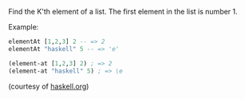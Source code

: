 Find the K'th element of a list. The first element in the list is number 1.

Example:
```haskell
elementAt [1,2,3] 2 -- => 2
elementAt "haskell" 5 -- => 'e'
```
```clojure
(element-at [1,2,3] 2) ; => 2
(element-at "haskell" 5) ; => \e
```

(courtesy of [haskell.org](http://www.haskell.org/haskellwiki/99_questions/1_to_10))